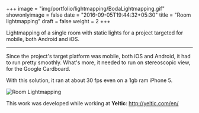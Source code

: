 +++
image = "img/portfolio/lightmapping/BodaLightmapping.gif"
showonlyimage = false
date = "2016-09-05T19:44:32+05:30"
title = "Room lightmapping"
draft = false
weight = 2
+++

Lightmapping of a single room with static lights for a project targeted for mobile, both Android and iOS.

<!--more-->

***

Since the project's target platform was mobile, both iOS and Android, it had to run pretty smoothly. What's more, it needed to run on stereoscopic view, for the Google Cardboard. 

With this solution, it ran at about 30 fps even on a 1gb ram iPhone 5.

![Room Lightmapping][1]

This work was developed while working at **Yeltic**: http://yeltic.com/en/

[1]: /img/portfolio/lightmapping/BodaLightmapping.gif#center-resize "Room lightmapping"

